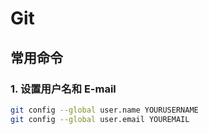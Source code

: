 # Git

## 常用命令

### 1. 设置用户名和 E-mail

````bash
git config --global user.name YOURUSERNAME
git config --global user.email YOUREMAIL
````
